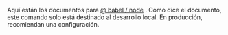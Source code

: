 Aquí están los documentos para [@ babel / node](https://babeljs.io/docs/en/babel-node.html) . Como dice el documento, este comando solo está destinado al desarrollo local. En producción, recomiendan una configuración.
